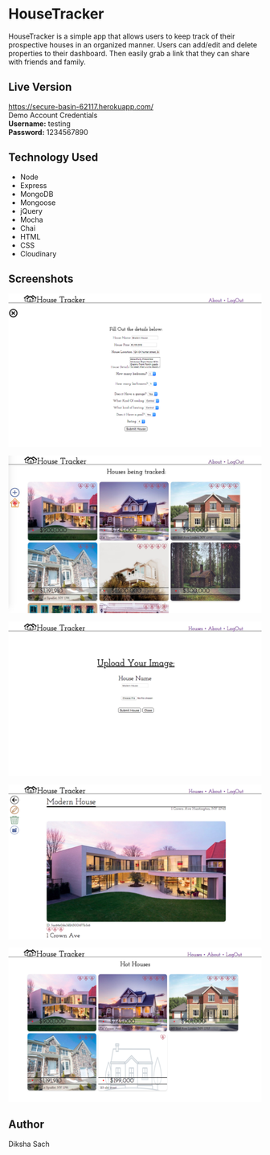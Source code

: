 # HouseTracker
HouseTracker is a simple app that allows users to keep track of their prospective houses in an organized manner. 
Users can add/edit and delete properties to their dashboard. Then easily grab a link that they can share with friends and family.
## Live Version
https://secure-basin-62117.herokuapp.com/  
Demo Account Credentials  
**Username:** testing  
**Password:** 1234567890
## Technology Used
* Node
* Express
* MongoDB
* Mongoose
* jQuery
* Mocha
* Chai
* HTML
* CSS
* Cloudinary
## Screenshots

![My image](https://github.com/DikshaSach/HouseTracker/blob/master/public/images/screenshot1.png) 

![My image](https://github.com/DikshaSach/HouseTracker/blob/master/public/images/screenshot2.jpg)  

![My image](https://github.com/DikshaSach/HouseTracker/blob/master/public/images/screenshot3.png)

![My image](https://github.com/DikshaSach/HouseTracker/blob/master/public/images/screenshot4.png)

![My image](https://github.com/DikshaSach/HouseTracker/blob/master/public/images/Screenshot5.png) 
## Author
Diksha Sach
